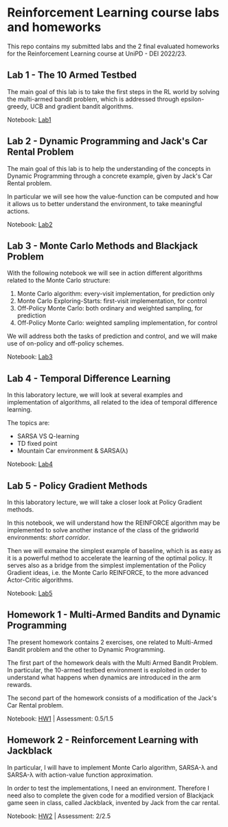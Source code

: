 # Reinforcement Learning course labs and homeworks
This repo contains my submitted labs and the 2 final evaluated homeworks for the Reinforcement Learning course at UniPD - DEI 2022/23.

## Lab 1 - The 10 Armed Testbed

The main goal of this lab is to take the first steps in the RL world by solving the multi-armed bandit problem, which is addressed through epsilon-greedy, UCB and gradient bandit algorithms.

Notebook: [Lab1](https://github.com/stefanobinotto/Reinforcement-Learning-course/tree/main/lab1)

## Lab 2 - Dynamic Programming and Jack's Car Rental Problem

The main goal of this lab is to help the understanding of the concepts in Dynamic Programming through a concrete example, given by Jack's Car Rental problem.

In particular we will see how the value-function can be computed and how it allows us to better understand the environment, to take meaningful actions.

Notebook: [Lab2](https://github.com/stefanobinotto/Reinforcement-Learning-course/tree/main/lab2)

## Lab 3 - Monte Carlo Methods and Blackjack Problem

With the following notebook we will see in action different algorithms related to the Monte Carlo structure:
1. Monte Carlo algorithm: every-visit implementation, for prediction only
2. Monte Carlo Exploring-Starts: first-visit implementation, for control
3. Off-Policy Monte Carlo: both ordinary and weighted sampling, for prediction
4. Off-Policy Monte Carlo: weighted sampling implementation, for control

We will address both the tasks of prediction and control, and we will make use of on-policy and off-policy schemes.

Notebook: [Lab3](https://github.com/stefanobinotto/Reinforcement-Learning-course/tree/main/lab3)

## Lab 4 - Temporal Difference Learning

In this laboratory lecture, we will look at several examples and implementation of algorithms, all related to the idea of temporal difference learning.

The topics are:
- SARSA VS Q-learning
- TD fixed point
- Mountain Car environment & SARSA(λ)

Notebook: [Lab4](https://github.com/stefanobinotto/Reinforcement-Learning-course/tree/main/lab4)

## Lab 5 - Policy Gradient Methods

In this laboratory lecture, we will take a closer look at Policy Gradient methods.

In this notebook, we will understand how the REINFORCE algorithm may be implemented to solve another instance of the class of the gridworld environments: *short corridor*.

Then we will exmaine the simplest example of baseline, which is as easy as it is a powerful method to accelerate the learning of the optimal policy. It serves also as a bridge from the simplest implementation of the Policy Gradient ideas, i.e. the Monte Carlo REINFORCE, to the more advanced Actor-Critic algorithms.

Notebook: [Lab5](https://github.com/stefanobinotto/Reinforcement-Learning-course/tree/main/lab5)

## Homework 1 - Multi-Armed Bandits and Dynamic Programming

The present homework contains 2 exercises, one related to Multi-Armed Bandit problem and the other to Dynamic Programming.

The first part of the homework deals with the Multi Armed Bandit Problem. In particular, the 10-armed testbed environment is exploited in order to understand what happens when dynamics are introduced in the arm rewards.

The second part of the homework consists of a modification of the Jack's Car Rental problem.

Notebook: [HW1](https://github.com/stefanobinotto/Reinforcement-Learning-course/blob/main/homework_projects/2052421_binotto_stefano_hw01.ipynb) | Assessment: 0.5/1.5
## Homework 2 - Reinforcement Learning with Jackblack

In particular, I will have to implement Monte Carlo algorithm, SARSA-λ and SARSA-λ with action-value function approximation.

In order to test the implementations, I need an environment. Therefore I need also to complete the given code for a modified version of Blackjack game seen in class, called Jackblack, invented by Jack from the car rental.

Notebook: [HW2](https://github.com/stefanobinotto/Reinforcement-Learning-course/blob/main/homework_projects/2052421_binotto_stefano_hw02.ipynb) | Assessment: 2/2.5
